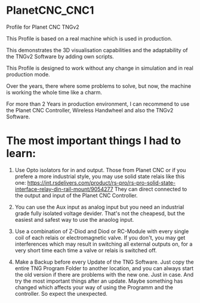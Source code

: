 # PlanetCNC_CNC1
Profile for Planet CNC TNGv2

This Profile is based on a real machine which is used in production.

This demonstrates the 3D visualisation capabilities and the adaptability of the TNGv2 Software by adding own scripts.

This Profile is designed to work without any change in simulation and in real production mode.

Over the years, there where some problems to solve, but now, the machine is working the whole time like a charm.

For more than 2 Years in production environment, I can recommend to use the Planet CNC Controller, Wireless Handwheel and also the TNGv2 Software.

# The most important things I had to learn:

1. Use Opto isolators for in and output. Those from Planet CNC or if you prefere a more industrial style, you may use solid state relais like this one:
   https://int.rsdelivers.com/product/rs-pro/rs-pro-solid-state-interface-relay-din-rail-mount/9054277
   They can direct connected to the output and input of the Planet CNC Controller.


3. You can use the Aux input as analog input but you need an industrial grade fully isolated voltage devider. That's not the cheapesd, but the easiest and safest way to use the anaolog input.


4.  Use a combination of Z-Diod and Diod or RC-Module with every single coil of each relais or electromagnetic valve. If you don't, you may get interferences which may result in switching all external outputs on, for a very short time each time a valve or relais is switched off.   


5. Make a Backup before every Update of the TNG Software. Just copy the entire TNG Program Folder to another location, and you can always start the old version if there are problems with the new one. Just in case. And try the most important things after an update. Maybe something has changed which affects your way of using the Programm and the controller. So expect the unexpected.
